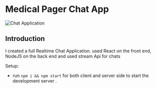 # Medical Pager Chat App

![Chat Application](https://i.ibb.co/hsvcw4V/image.png)

## Introduction

I created a full Realtime Chat Application. used React on the front end, NodeJS on the back end and used stream Api for chats


Setup:
- run ```npm i && npm start``` for both client and server side to start the development server
.
